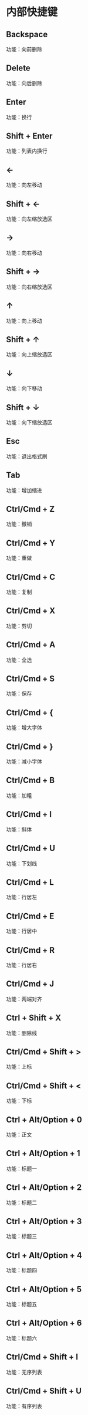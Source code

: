 # 内部快捷键

## Backspace

功能：向前删除

## Delete

功能：向后删除

## Enter

功能：换行

## Shift + Enter

功能：列表内换行

## ←

功能：向左移动

## Shift + ←

功能：向左缩放选区

## →

功能：向右移动

## Shift + →

功能：向右缩放选区

## ↑

功能：向上移动

## Shift + ↑

功能：向上缩放选区

## ↓

功能：向下移动

## Shift + ↓

功能：向下缩放选区

## Esc

功能：退出格式刷

## Tab

功能：增加缩进

## Ctrl/Cmd + Z

功能：撤销

## Ctrl/Cmd + Y

功能：重做

## Ctrl/Cmd + C

功能：复制

## Ctrl/Cmd + X

功能：剪切

## Ctrl/Cmd + A

功能：全选

## Ctrl/Cmd + S

功能：保存

## Ctrl/Cmd + {

功能：增大字体

## Ctrl/Cmd + }

功能：减小字体

## Ctrl/Cmd + B

功能：加粗

## Ctrl/Cmd + I

功能：斜体

## Ctrl/Cmd + U

功能：下划线

## Ctrl/Cmd + L

功能：行居左

## Ctrl/Cmd + E

功能：行居中

## Ctrl/Cmd + R

功能：行居右

## Ctrl/Cmd + J

功能：两端对齐

## Ctrl + Shift + X

功能：删除线

## Ctrl/Cmd + Shift + >

功能：上标

## Ctrl/Cmd + Shift + <

功能：下标

## Ctrl + Alt/Option + 0

功能：正文

## Ctrl + Alt/Option + 1

功能：标题一

## Ctrl + Alt/Option + 2

功能：标题二

## Ctrl + Alt/Option + 3

功能：标题三

## Ctrl + Alt/Option + 4

功能：标题四

## Ctrl + Alt/Option + 5

功能：标题五

## Ctrl + Alt/Option + 6

功能：标题六

## Ctrl/Cmd + Shift + I

功能：无序列表

## Ctrl/Cmd + Shift + U

功能：有序列表
